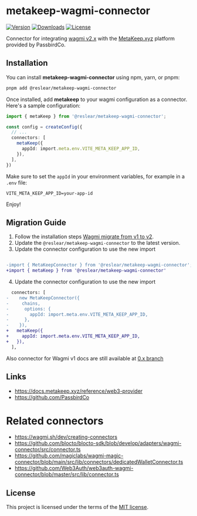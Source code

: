 # metakeep-wagmi-connector

[![Version](https://img.shields.io/npm/v/@reslear/metakeep-wagmi-connector)](https://www.npmjs.com/package/@reslear/metakeep-wagmi-connector)
[![Downloads](https://img.shields.io/npm/dt/@reslear/metakeep-wagmi-connector)](https://www.npmjs.com/package/@reslear/metakeep-wagmi-connector)
[![License](https://img.shields.io/npm/l/@reslear/metakeep-wagmi-connector)](https://www.npmjs.com/package/@reslear/metakeep-wagmi-connector)

Connector for integrating [wagmi v2.x](https://wagmi.sh/) with the [MetaKeep.xyz](https://metakeep.xyz/) platform provided by PassbirdCo. 

## Installation

You can install **metakeep-wagmi-connector** using npm, yarn, or pnpm:


```bash
pnpm add @reslear/metakeep-wagmi-connector
```

Once installed, add **metakeep** to your wagmi configuration as a connector. Here's a sample configuration:

```ts
import { metaKeep } from '@reslear/metakeep-wagmi-connector';

const config = createConfig({
  // ...
  connectors: [
    metaKeep({
      appId: import.meta.env.VITE_META_KEEP_APP_ID,
    }),
  ],
})
```

Make sure to set the `appId` in your environment variables, for example in a `.env` file:


```env
VITE_META_KEEP_APP_ID=your-app-id
```

Enjoy!

## Migration Guide


1. Follow the installation steps [Wagmi migrate from v1 to v2](https://wagmi.sh/react/guides/migrate-from-v1-to-v2).
2. Update the `@reslear/metakeep-wagmi-connector` to the latest version.
3. Update the connector configuration to use the new import

```diff

-import { MetaKeepConnector } from '@reslear/metakeep-wagmi-connector';
+import { metaKeep } from '@reslear/metakeep-wagmi-connector'
```

4. Update the connector configuration to use the new import

```diff
  connectors: [
-    new MetaKeepConnector({
-     chains,
-      options: {
-        appId: import.meta.env.VITE_META_KEEP_APP_ID,
-      },
-    }),
+   metaKeep({
+     appId: import.meta.env.VITE_META_KEEP_APP_ID,
+   }),
  ],
```

Also connector for Wagmi v1 docs are still available at [0.x branch](https://github.com/reslear/metakeep-wagmi-connector/tree/0.x)


## Links
- https://docs.metakeep.xyz/reference/web3-provider
- https://github.com/PassbirdCo

# Related connectors
- https://wagmi.sh/dev/creating-connectors
- https://github.com/blocto/blocto-sdk/blob/develop/adapters/wagmi-connector/src/connector.ts
- https://github.com/magiclabs/wagmi-magic-connector/blob/main/src/lib/connectors/dedicatedWalletConnector.ts
- https://github.com/Web3Auth/web3auth-wagmi-connector/blob/master/src/lib/connector.ts

## License
This project is licensed under the terms of the [MIT license](LICENSE).
